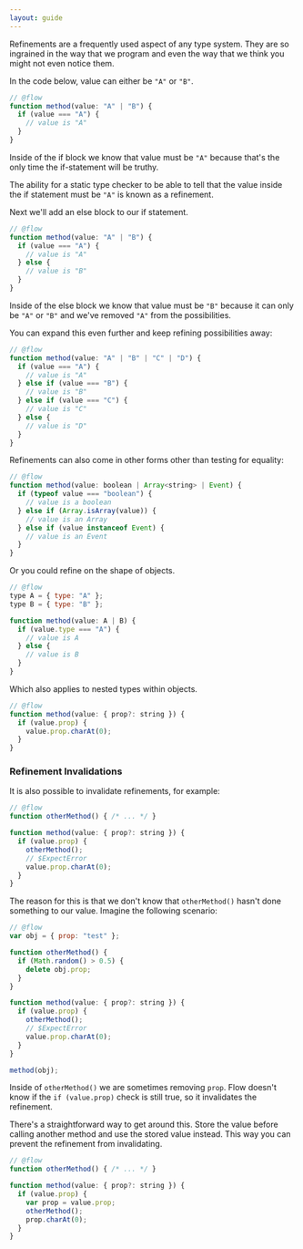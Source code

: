 ```yaml
---
layout: guide
---
```


Refinements are a frequently used aspect of any type system. They are so
ingrained in the way that we program and even the way that we think you might
not even notice them.

In the code below, value can either be `"A"` or `"B"`.

```js
// @flow
function method(value: "A" | "B") {
  if (value === "A") {
    // value is "A"
  }
}
```

Inside of the if block we know that value must be `"A"` because that's the only
time the if-statement will be truthy.

The ability for a static type checker to be able to tell that the value inside
the if statement must be `"A"` is known as a refinement.

Next we'll add an else block to our if statement.

```js
// @flow
function method(value: "A" | "B") {
  if (value === "A") {
    // value is "A"
  } else {
    // value is "B"
  }
}
```

Inside of the else block we know that value must be `"B"` because it can only
be `"A"` or `"B"` and we've removed `"A"` from the possibilities.

You can expand this even further and keep refining possibilities away:

```js
// @flow
function method(value: "A" | "B" | "C" | "D") {
  if (value === "A") {
    // value is "A"
  } else if (value === "B") {
    // value is "B"
  } else if (value === "C") {
    // value is "C"
  } else {
    // value is "D"
  }
}
```

Refinements can also come in other forms other than testing for equality:

```js
// @flow
function method(value: boolean | Array<string> | Event) {
  if (typeof value === "boolean") {
    // value is a boolean
  } else if (Array.isArray(value)) {
    // value is an Array
  } else if (value instanceof Event) {
    // value is an Event
  }
}
```

Or you could refine on the shape of objects.

```js
// @flow
type A = { type: "A" };
type B = { type: "B" };

function method(value: A | B) {
  if (value.type === "A") {
    // value is A
  } else {
    // value is B
  }
}
```

Which also applies to nested types within objects.

```js
// @flow
function method(value: { prop?: string }) {
  if (value.prop) {
    value.prop.charAt(0);
  }
}
```

### Refinement Invalidations <a class="toc" id="toc-refinement-invalidations" href="#toc-refinement-invalidations"></a>

It is also possible to invalidate refinements, for example:

```js
// @flow
function otherMethod() { /* ... */ }

function method(value: { prop?: string }) {
  if (value.prop) {
    otherMethod();
    // $ExpectError
    value.prop.charAt(0);
  }
}
```

The reason for this is that we don't know that `otherMethod()` hasn't done
something to our value. Imagine the following scenario:

```js
// @flow
var obj = { prop: "test" };

function otherMethod() {
  if (Math.random() > 0.5) {
    delete obj.prop;
  }
}

function method(value: { prop?: string }) {
  if (value.prop) {
    otherMethod();
    // $ExpectError
    value.prop.charAt(0);
  }
}

method(obj);
```

Inside of `otherMethod()` we are sometimes removing `prop`. Flow doesn't know
if the `if (value.prop)` check is still true, so it invalidates the refinement.

There's a straightforward way to get around this. Store the value before
calling another method and use the stored value instead. This way you can
prevent the refinement from invalidating.

```js
// @flow
function otherMethod() { /* ... */ }

function method(value: { prop?: string }) {
  if (value.prop) {
    var prop = value.prop;
    otherMethod();
    prop.charAt(0);
  }
}
```
